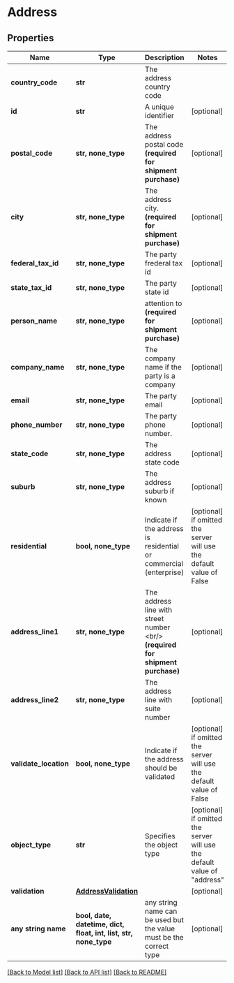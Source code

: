 # Address


## Properties
Name | Type | Description | Notes
------------ | ------------- | ------------- | -------------
**country_code** | **str** | The address country code | 
**id** | **str** | A unique identifier | [optional] 
**postal_code** | **str, none_type** |  The address postal code  **(required for shipment purchase)**  | [optional] 
**city** | **str, none_type** |  The address city.  **(required for shipment purchase)**  | [optional] 
**federal_tax_id** | **str, none_type** | The party frederal tax id | [optional] 
**state_tax_id** | **str, none_type** | The party state id | [optional] 
**person_name** | **str, none_type** |  attention to  **(required for shipment purchase)**  | [optional] 
**company_name** | **str, none_type** | The company name if the party is a company | [optional] 
**email** | **str, none_type** | The party email | [optional] 
**phone_number** | **str, none_type** | The party phone number. | [optional] 
**state_code** | **str, none_type** | The address state code | [optional] 
**suburb** | **str, none_type** | The address suburb if known | [optional] 
**residential** | **bool, none_type** | Indicate if the address is residential or commercial (enterprise) | [optional]  if omitted the server will use the default value of False
**address_line1** | **str, none_type** |  The address line with street number &lt;br/&gt; **(required for shipment purchase)**  | [optional] 
**address_line2** | **str, none_type** | The address line with suite number | [optional] 
**validate_location** | **bool, none_type** | Indicate if the address should be validated | [optional]  if omitted the server will use the default value of False
**object_type** | **str** | Specifies the object type | [optional]  if omitted the server will use the default value of "address"
**validation** | [**AddressValidation**](AddressValidation.md) |  | [optional] 
**any string name** | **bool, date, datetime, dict, float, int, list, str, none_type** | any string name can be used but the value must be the correct type | [optional]

[[Back to Model list]](../README.md#documentation-for-models) [[Back to API list]](../README.md#documentation-for-api-endpoints) [[Back to README]](../README.md)


